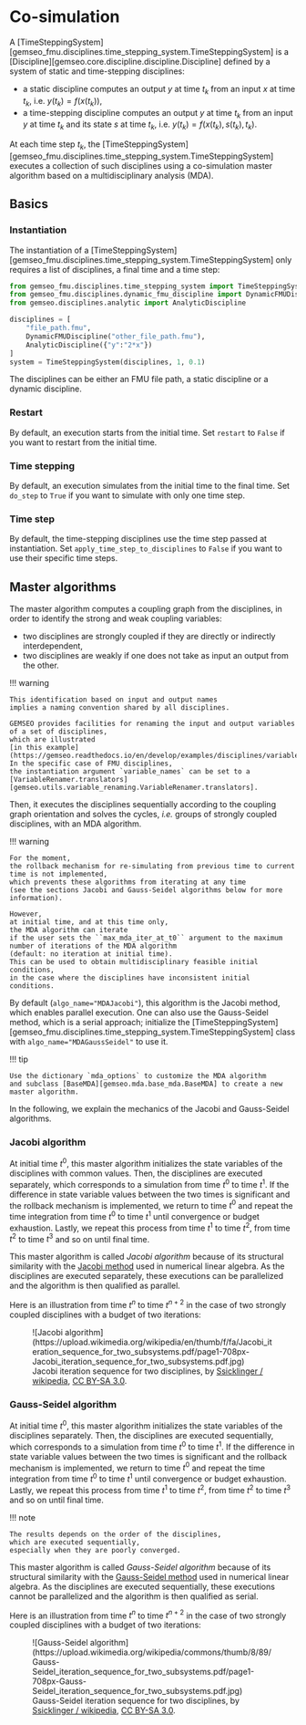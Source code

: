 <!--
 Copyright 2021 IRT Saint Exupéry, https://www.irt-saintexupery.com

 This work is licensed under the Creative Commons Attribution-ShareAlike 4.0
 International License. To view a copy of this license, visit
 http://creativecommons.org/licenses/by-sa/4.0/ or send a letter to Creative
 Commons, PO Box 1866, Mountain View, CA 94042, USA.
-->

# Co-simulation

A
[TimeSteppingSystem][gemseo_fmu.disciplines.time_stepping_system.TimeSteppingSystem]
is a
[Discipline][gemseo.core.discipline.discipline.Discipline]
defined by a system of static and time-stepping disciplines:

- a static discipline computes an output $y$ at time $t_k$
  from an input $x$ at time $t_k$, i.e. $y(t_k)=f(x(t_k))$,
- a time-stepping discipline computes an output $y$ at time $t_k$
  from an input $y$ at time $t_k$ and its state $s$ at time $t_k$,
  i.e. $y(t_k)=f(x(t_k),s(t_k),t_k)$.

At each time step $t_k$,
the
[TimeSteppingSystem][gemseo_fmu.disciplines.time_stepping_system.TimeSteppingSystem]
executes a collection of such disciplines using a co-simulation master algorithm
based on a multidisciplinary analysis (MDA).

## Basics

### Instantiation

The instantiation of a
[TimeSteppingSystem][gemseo_fmu.disciplines.time_stepping_system.TimeSteppingSystem]
only requires a list of disciplines, a final time and a time step:

```python
from gemseo_fmu.disciplines.time_stepping_system import TimeSteppingSystem
from gemseo_fmu.disciplines.dynamic_fmu_discipline import DynamicFMUDiscipline
from gemseo.disciplines.analytic import AnalyticDiscipline

disciplines = [
    "file_path.fmu",
    DynamicFMUDiscipline("other_file_path.fmu"),
    AnalyticDiscipline({"y":"2*x"})
]
system = TimeSteppingSystem(disciplines, 1, 0.1)
```

The disciplines can be either an FMU file path,
a static discipline or a dynamic discipline.

### Restart

By default,
an execution starts from the initial time.
Set `restart` to `False` if you want to restart from the initial time.

### Time stepping

By default,
an execution simulates from the initial time to the final time.
Set `do_step` to `True` if you want to simulate with only one time step.

### Time step

By default,
the time-stepping disciplines use the time step passed at instantiation.
Set `apply_time_step_to_disciplines` to `False`  if you want to use their specific time steps.

## Master algorithms

The master algorithm computes a coupling graph from the disciplines,
in order to identify the strong and weak coupling variables:

- two disciplines are strongly coupled if they are directly or indirectly interdependent,
- two disciplines are weakly if one does not take as input an output from the other.

!!! warning

    This identification based on input and output names
    implies a naming convention shared by all disciplines.

    GEMSEO provides facilities for renaming the input and output variables of a set of disciplines,
    which are illustrated
    [in this example](https://gemseo.readthedocs.io/en/develop/examples/disciplines/variables/plot_variable_renaming.html).
    In the specific case of FMU disciplines,
    the instantiation argument `variable_names` can be set to a
    [VariableRenamer.translators][gemseo.utils.variable_renaming.VariableRenamer.translators].

Then,
it executes the disciplines sequentially according to the coupling graph orientation
and solves the cycles, *i.e.* groups of strongly coupled disciplines, with an MDA algorithm.

!!! warning

    For the moment,
    the rollback mechanism for re-simulating from previous time to current time is not implemented,
    which prevents these algorithms from iterating at any time
    (see the sections Jacobi and Gauss-Seidel algorithms below for more information).

    However,
    at initial time, and at this time only,
    the MDA algorithm can iterate
    if the user sets the ``max_mda_iter_at_t0`` argument to the maximum number of iterations of the MDA algorithm
    (default: no iteration at initial time).
    This can be used to obtain multidisciplinary feasible initial conditions,
    in the case where the disciplines have inconsistent initial conditions.

By default (`algo_name="MDAJacobi"`),
this algorithm is the Jacobi method,
which enables parallel execution.
One can also use the Gauss-Seidel method,
which is a serial approach;
initialize the
[TimeSteppingSystem][gemseo_fmu.disciplines.time_stepping_system.TimeSteppingSystem]
class with `algo_name="MDAGaussSeidel"` to use it.

!!! tip

    Use the dictionary `mda_options` to customize the MDA algorithm
    and subclass [BaseMDA][gemseo.mda.base_mda.BaseMDA] to create a new master algorithm.

In the following,
we explain the mechanics of the Jacobi and Gauss-Seidel algorithms.

### Jacobi algorithm

At initial time $t^0$,
this master algorithm initializes the state variables of the disciplines with common values.
Then,
the disciplines are executed separately,
which corresponds to a simulation from time $t^0$ to time $t^1$.
If the difference in state variable values between the two times is significant
and the rollback mechanism is implemented,
we return to time $t^0$ and repeat the time integration from time $t^0$ to time $t^1$
until convergence or budget exhaustion.
Lastly,
we repeat this process from time $t^1$ to time $t^2$, from time $t^2$ to time $t^3$ and so on until final time.

This master algorithm is called _Jacobi algorithm_
because of its structural similarity with the [Jacobi method](https://en.wikipedia.org/wiki/Jacobi_method)
used in numerical linear algebra.
As the disciplines are executed separately,
these executions can be parallelized
and the algorithm is then qualified as parallel.

Here is an illustration from time $t^n$ to time $t^{n+2}$
in the case of two strongly coupled disciplines
with a budget of two iterations:

<figure markdown="span">
  ![Jacobi algorithm](https://upload.wikimedia.org/wikipedia/en/thumb/f/fa/Jacobi_iteration_sequence_for_two_subsystems.pdf/page1-708px-Jacobi_iteration_sequence_for_two_subsystems.pdf.jpg)
  <figcaption>Jacobi iteration sequence for two disciplines, by <a href="https://en.wikipedia.org/wiki/File:Jacobi_iteration_sequence_for_two_subsystems.pdf">Ssicklinger / wikipedia</a>, <a href="https://creativecommons.org/licenses/by-sa/3.0/deed.en">CC BY-SA 3.0</a>.</figcaption>
</figure>

### Gauss-Seidel algorithm

At initial time $t^0$,
this master algorithm initializes the state variables of the disciplines separately.
Then,
the disciplines are executed sequentially,
which corresponds to a simulation from time $t^0$ to time $t^1$.
If the difference in state variable values between the two times is significant
and the rollback mechanism is implemented,
we return to time $t^0$ and repeat the time integration from time $t^0$ to time $t^1$
until convergence or budget exhaustion.
Lastly,
we repeat this process from time $t^1$ to time $t^2$, from time $t^2$ to time $t^3$ and so on until final time.

!!! note

    The results depends on the order of the disciplines,
    which are executed sequentially,
    especially when they are poorly converged.

This master algorithm is called _Gauss-Seidel algorithm_
because of its structural similarity with the [Gauss-Seidel method](https://en.wikipedia.org/wiki/Gauss-Seidel_method)
used in numerical linear algebra.
As the disciplines are executed sequentially,
these executions cannot be parallelized
and the algorithm is then qualified as serial.

Here is an illustration from time $t^n$ to time $t^{n+2}$
in the case of two strongly coupled disciplines
with a budget of two iterations:

<figure markdown="span">
  ![Gauss-Seidel algorithm](https://upload.wikimedia.org/wikipedia/commons/thumb/8/89/Gauss-Seidel_iteration_sequence_for_two_subsystems.pdf/page1-708px-Gauss-Seidel_iteration_sequence_for_two_subsystems.pdf.jpg)
  <figcaption>Gauss-Seidel iteration sequence for two disciplines, by <a href="https://en.wikipedia.org/wiki/File:Gauss-Seidel_iteration_sequence_for_two_subsystems.pdf">Ssicklinger / wikipedia</a>, <a href="https://creativecommons.org/licenses/by-sa/3.0/deed.en">CC BY-SA 3.0</a>.</figcaption>
</figure>
